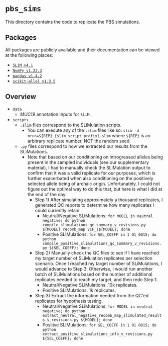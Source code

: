 # `pbs_sims`

This directory contains the code to replicate the PBS simulations.

## Packages

All packages are publicly available and their documentation can be viewed at the following places:

- [`SLiM v4.1`](https://messerlab.org/slim/)
- [`NumPy v1.22.3`](https://numpy.org/doc/stable/reference/index.html)
- [`pandas v1.4.2`](https://pandas.pydata.org/docs/)
- [`scikit-allel v1.3.5`](https://scikit-allel.readthedocs.io/en/stable/index.html)

## Overview

- `data`
  - _MUC19_ annotation inputs for `SLiM`.
- `scripts`
  - `.slim` files correspond to the SLiMulation scripts.
	  - You can execute any of the `.slim` files like so: `slim -d nrun=${REP} {slim_script_prefix}.slim` where `${REP}` is an arbitrary replicate number, NOT the random seed.
  - `.py` files correspond to how we extracted our results from the SLiMulations.
	  - Note that based on our conditioning on introgressed alleles being present in the sampled individuals (see our supplementary material), I had to manually check the SLiMulation output to confirm that it was a valid replicate for our purposes, which is further exacerbated when also conditioning on the positively selected allele being of archaic origin. Unfortunately, I could not figure out the optimal way to do this that, but here is what I did at the end of the day:
		  - Step 1) After simulating approximately a thousand replicates, I generated QC reports to determine how many replicates I could currently retain.
			  - Neutral/Negative SLiMulations: `for MODEL in neutral negative; do python compile_slimulations_qc_summary_v_revisions.py ${MODEL} recomb_map VCF_s${MODEL}; done`
			  - Positive SLiMulations: `for SEL_COEFF in 1 01 0015; do python compile_positive_slimulations_qc_summary_v_revisions.py ${SEL_COEFF}; done`
		  - Step 2) Manually check the QC files to see if I have reached my target number of SLiMulation replicates per selection scenario. Once I reached my target number of SLiMulations, I would advance to Step 3. Otherwise, I would run another batch of SLiMulations based on the number of additional replicates needed to reach my target, and then redo Step 1.
			  - Neutral/Negative SLiMulations: 10k replicates.
			  - Positive SLiMulations: 1k replicates.
		  - Step 3) Extract the information needed from the QC'ed replicates for hypothesis testing.
			  - Neutral/Negative SLiMulations: `for MODEL in neutral negative; do python extract_neutral_negative_recomb_map_slimulated_results_v_revisions.py ${MODEL}; done`
			  - Positive SLiMulations: `for SEL_COEFF in 1 01 0015; do python extract_positive_slimulations_info_v_revisions.py ${SEL_COEFF}; done`
